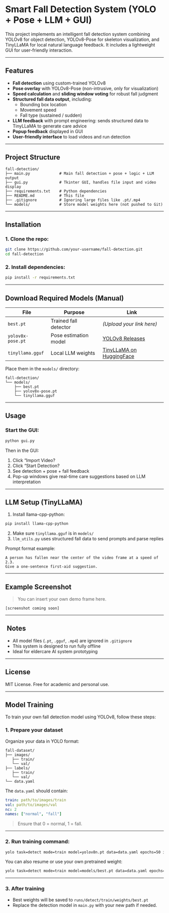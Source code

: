 
# Smart Fall Detection System (YOLO + Pose + LLM + GUI)

This project implements an intelligent fall detection system combining YOLOv8 for object detection, YOLOv8-Pose for skeleton visualization, and TinyLLaMA for local natural language feedback. It includes a lightweight GUI for user-friendly interaction.

---

##  Features

- **Fall detection** using custom-trained YOLOv8
- **Pose overlay** with YOLOv8-Pose (non-intrusive, only for visualization)
- **Speed calculation** and **sliding window voting** for robust fall judgment
- **Structured fall data output**, including:
  - Bounding box location
  - Movement speed
  - Fall type (sustained / sudden)
- **LLM feedback** with prompt engineering: sends structured data to TinyLLaMA to generate care advice
- **Popup feedback** displayed in GUI
- **User-friendly interface** to load videos and run detection

---

##  Project Structure

```
fall-detection/
├── main.py             # Main fall detection + pose + logic + LLM output
├── gui.py              # Tkinter GUI, handles file input and video display
├── requirements.txt    # Python dependencies
├── README.md           # This file
├── .gitignore          # Ignoring large files like .pt/.mp4
└── models/             # Store model weights here (not pushed to Git)
```

---

##  Installation

### 1. Clone the repo:

```bash
git clone https://github.com/your-username/fall-detection.git
cd fall-detection
```

### 2. Install dependencies:

```bash
pip install -r requirements.txt
```

---

##  Download Required Models (Manual)

| File               | Purpose                 | Link |
|--------------------|--------------------------|------|
| `best.pt`          | Trained fall detector    | *(Upload your link here)* |
| `yolov8x-pose.pt`  | Pose estimation model    | [YOLOv8 Releases](https://github.com/ultralytics/ultralytics/releases) |
| `tinyllama.gguf`   | Local LLM weights        | [TinyLLaMA on HuggingFace](https://huggingface.co/TinyLlama/TinyLlama-1.1B-Chat-v1.0) |

 Place them in the `models/` directory:

```
fall-detection/
└── models/
    ├── best.pt
    ├── yolov8x-pose.pt
    └── tinyllama.gguf
```

---

##  Usage

### Start the GUI:

```bash
python gui.py
```

Then in the GUI:

1. Click “Import Video?
2. Click “Start Detection?
3. See detection + pose + fall feedback
4. Pop-up windows give real-time care suggestions based on LLM interpretation

---

##  LLM Setup (TinyLLaMA)

1. Install llama-cpp-python:

```bash
pip install llama-cpp-python
```

2. Make sure `tinyllama.gguf` is in `models/`
3. `llm_utils.py` uses structured fall data to send prompts and parse replies

Prompt format example:

```text
A person has fallen near the center of the video frame at a speed of 2.3.
Give a one-sentence first-aid suggestion.
```

---

##  Example Screenshot

> You can insert your own demo frame here.

```
[screenshot coming soon]
```

---

## ️ Notes

- All model files (`.pt`, `.gguf`, `.mp4`) are ignored in `.gitignore`
- This system is designed to run fully offline
- Ideal for eldercare AI system prototyping

---

##  License

MIT License. Free for academic and personal use.


---

##  Model Training

To train your own fall detection model using YOLOv8, follow these steps:

### 1. Prepare your dataset

Organize your data in YOLO format:

```
fall-dataset/
├── images/
   ├── train/
   └── val/
├── labels/
   ├── train/
   └── val/
└── data.yaml
```

The `data.yaml` should contain:

```yaml
train: path/to/images/train
val: path/to/images/val
nc: 2
names: ["normal", "fall"]
```

> Ensure that 0 = normal, 1 = fall.

---

### 2. Run training command:

```bash
yolo task=detect mode=train model=yolov8n.pt data=data.yaml epochs=50 imgsz=640
```

You can also resume or use your own pretrained weight:

```bash
yolo task=detect mode=train model=models/best.pt data=data.yaml epochs=50 imgsz=640 resume=True
```

---

### 3. After training

- Best weights will be saved to `runs/detect/train/weights/best.pt`
- Replace the detection model in `main.py` with your new path if needed.
